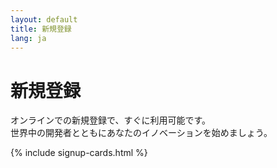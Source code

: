 ```yaml
---
layout: default
title: 新規登録
lang: ja
---
```


# 新規登録

オンラインでの新規登録で、すぐに利用可能です。<br>
世界中の開発者とともにあなたのイノベーションを始めましょう。

{% include signup-cards.html %}